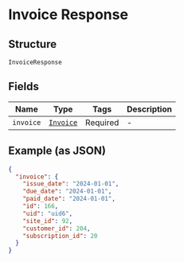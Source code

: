
# Invoice Response

## Structure

`InvoiceResponse`

## Fields

| Name | Type | Tags | Description |
|  --- | --- | --- | --- |
| `invoice` | [`Invoice`](../../doc/models/invoice.md) | Required | - |

## Example (as JSON)

```json
{
  "invoice": {
    "issue_date": "2024-01-01",
    "due_date": "2024-01-01",
    "paid_date": "2024-01-01",
    "id": 166,
    "uid": "uid6",
    "site_id": 92,
    "customer_id": 204,
    "subscription_id": 20
  }
}
```


